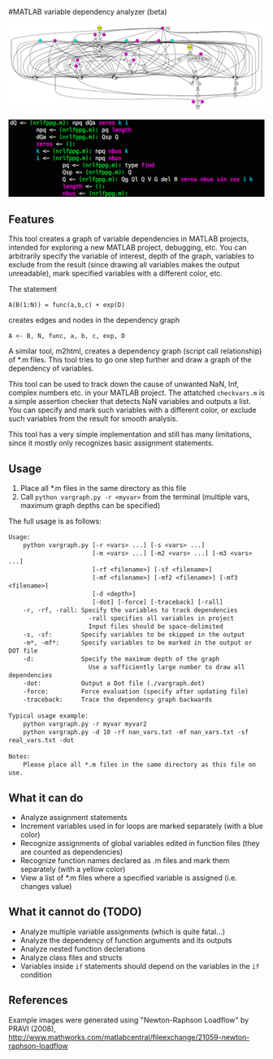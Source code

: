 #MATLAB variable dependency analyzer (beta)

![Variable dependency graph sample, visualized by Graphviz](sample1.png)

![Variable dependency output sample](sample2.png)

## Features
This tool creates a graph of variable dependencies in MATLAB projects, intended for exploring a new MATLAB project, debugging, etc. You can arbitrarily specify the variable of interest, depth of the graph, variables to exclude from the result (since drawing all variables makes the output unreadable), mark specified variables with a different color, etc.

The statement

    A(B(1:N)) = func(a,b,c) + exp(D)

creates edges and nodes in the dependency graph

    A <- B, N, func, a, b, c, exp, D

A similar tool, m2html, creates a dependency graph (script call relationship) of *.m files. This tool tries to go one step further and draw a graph of the dependency of variables.

This tool can be used to track down the cause of unwanted NaN, Inf, complex numbers etc. in your MATLAB project. The attatched `checkvars.m` is a simple assertion checker that detects NaN variables and outputs a list. You can specify and mark such variables with a different color, or exclude such variables from the result for smooth analysis.

This tool has a very simple implementation and still has many limitations, since it mostly only recognizes basic assignment statements.


## Usage
1. Place all *.m files in the same directory as this file
2. Call `python vargraph.py -r <myvar>` from the terminal (multiple vars, maximum graph depths can be specified)

The full usage is as follows:

    Usage:
        python vargraph.py [-r <vars> ...] [-s <vars> ...]
                           [-m <vars> ...] [-m2 <vars> ...] [-m3 <vars> ...]
                           [-rf <filename>] [-sf <filename>]
                           [-mf <filename>] [-mf2 <filename>] [-mf3 <filename>]
                           [-d <depth>]
                           [-dot] [-force] [-traceback] [-rall]
        -r, -rf, -rall: Specify the variables to track dependencies
                          -rall specifies all variables in project
                          Input files should be space-delimited
        -s, -sf:        Specify variables to be skipped in the output
        -m*, -mf*:      Specify variables to be marked in the output or DOT file
        -d:             Specify the maximum depth of the graph
                          Use a sufficiently large number to draw all dependencies
        -dot:           Output a Dot file (./vargraph.dot)
        -force:         Force evaluation (specify after updating file)
        -traceback:     Trace the dependency graph backwards
    
    Typical usage example:
        python vargraph.py -r myvar myvar2
        python vargraph.py -d 10 -rf nan_vars.txt -mf nan_vars.txt -sf real_vars.txt -dot
     
    Notes:
        Please place all *.m files in the same directory as this file on use.

## What it can do
- Analyze assignment statements
- Increment variables used in for loops are marked separately (with a blue color)
- Recognize assignments of global variables edited in function files (they are counted as dependencies)
- Recognize function names declared as .m files and mark them separately (with a yellow color)
- View a list of *.m files where a specified variable is assigned (i.e. changes value)

## What it cannot do (TODO)
- Analyze multiple variable assignments (which is quite fatal...)
- Analyze the dependency of function arguments and its outputs
- Analyze nested function declerations
- Analyze class files and structs
- Variables inside `if` statements should depend on the variables in the `if` condition

## References
Example images were generated using "Newton-Raphson Loadflow" by PRAVI (2008), http://www.mathworks.com/matlabcentral/fileexchange/21059-newton-raphson-loadflow
